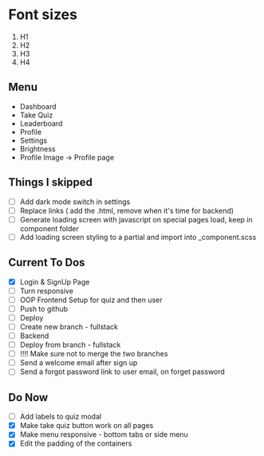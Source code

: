 # Font sizes
1. H1
2. H2
3. H3
4. H4 

## Menu
- Dashboard
- Take Quiz
- Leaderboard
- Profile 
- Settings
- Brightness
- Profile Image -> Profile page

## Things I skipped
- [ ] Add dark mode switch in settings
- [ ] Replace links ( add the .html, remove when it's time for backend)
- [ ] Generate loading screen with javascript on special pages load, keep in component folder
- [ ] Add loading screen styling to a partial and import into _component.scss

## Current To Dos
- [x] Login & SignUp Page
- [ ] Turn responsive
- [ ] OOP Frontend Setup for quiz and then user
- [ ] Push to github
- [ ] Deploy
- [ ] Create new branch - fullstack
- [ ] Backend
- [ ] Deploy from branch - fullstack
- [ ] !!!! Make sure not to merge the two branches
- [ ] Send a welcome email after sign up
- [ ] Send a forgot password link to user email, on forget password

## Do Now
- [ ] Add labels to quiz modal
- [x] Make take quiz button work on all pages
- [x] Make menu responsive - bottom tabs or side menu
- [x] Edit the padding of the containers